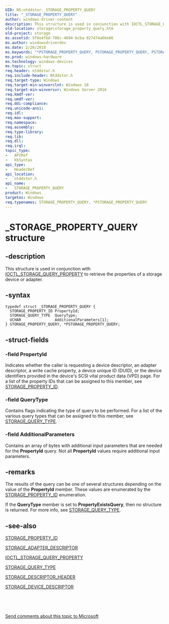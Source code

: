 ```yaml
---
UID: NS:ntddstor._STORAGE_PROPERTY_QUERY
title: "_STORAGE_PROPERTY_QUERY"
author: windows-driver-content
description: This structure is used in conjunction with IOCTL_STORAGE_QUERY_PROPERTY to retrieve the properties of a storage device or adapter.
old-location: storage\storage_property_query.htm
old-project: storage
ms.assetid: 5f8e4fbd-706c-4694-bcba-927474a66e86
ms.author: windowsdriverdev
ms.date: 2/26/2018
ms.keywords: "*PSTORAGE_PROPERTY_QUERY, PSTORAGE_PROPERTY_QUERY, PSTORAGE_PROPERTY_QUERY structure pointer [Storage Devices], STORAGE_PROPERTY_QUERY, STORAGE_PROPERTY_QUERY structure [Storage Devices], _STORAGE_PROPERTY_QUERY, ntddstor/PSTORAGE_PROPERTY_QUERY, ntddstor/STORAGE_PROPERTY_QUERY, storage.storage_property_query, structs-general_3b25ee3b-72f2-4f41-8c76-a1764bea86af.xml"
ms.prod: windows-hardware
ms.technology: windows-devices
ms.topic: struct
req.header: ntddstor.h
req.include-header: Ntddstor.h
req.target-type: Windows
req.target-min-winverclnt: Windows 10
req.target-min-winversvr: Windows Server 2016
req.kmdf-ver: 
req.umdf-ver: 
req.ddi-compliance: 
req.unicode-ansi: 
req.idl: 
req.max-support: 
req.namespace: 
req.assembly: 
req.type-library: 
req.lib: 
req.dll: 
req.irql: 
topic_type:
-	APIRef
-	kbSyntax
api_type:
-	HeaderDef
api_location:
-	ntddstor.h
api_name:
-	STORAGE_PROPERTY_QUERY
product: Windows
targetos: Windows
req.typenames: STORAGE_PROPERTY_QUERY, *PSTORAGE_PROPERTY_QUERY
---
```


# _STORAGE_PROPERTY_QUERY structure


## -description


This structure is used in conjunction with <a href="..\ntddstor\ni-ntddstor-ioctl_storage_query_property.md">IOCTL_STORAGE_QUERY_PROPERTY</a> to retrieve the properties of a storage device or adapter. 


## -syntax


````
typedef struct _STORAGE_PROPERTY_QUERY {
  STORAGE_PROPERTY_ID PropertyId;
  STORAGE_QUERY_TYPE  QueryType;
  UCHAR               AdditionalParameters[1];
} STORAGE_PROPERTY_QUERY, *PSTORAGE_PROPERTY_QUERY;
````


## -struct-fields




### -field PropertyId

Indicates whether the caller is requesting a device descriptor, an adapter descriptor, a write cache property, a device unique ID (DUID), or the device identifiers provided in the device's SCSI vital product data (VPD) page. For a list of the property IDs that can be assigned to this member, see <a href="https://msdn.microsoft.com/library/windows/hardware/ff566996">STORAGE_PROPERTY_ID</a>. 


### -field QueryType

Contains flags indicating the type of query to be performed. For a list of the various query types that can be assigned to this member, see <a href="..\ntddstor\ne-ntddstor-_storage_query_type.md">STORAGE_QUERY_TYPE</a>. 


### -field AdditionalParameters

Contains an array of bytes with additional input parameters that are needed for the <b>PropertyId</b> query. Not all <b>PropertyId</b> values require additional input parameters. 


## -remarks



The results of the query can be one of 
     several structures depending on the value of the <b>PropertyId</b> member. These values are enumerated by the 
     <a href="https://msdn.microsoft.com/library/windows/hardware/ff566996">STORAGE_PROPERTY_ID</a> enumeration.

If the 
     <b>QueryType</b> member is set to 
     <b>PropertyExistsQuery</b>, then no structure is returned. For more info, see <a href="..\ntddstor\ne-ntddstor-_storage_query_type.md">STORAGE_QUERY_TYPE</a>.




## -see-also

<a href="https://msdn.microsoft.com/library/windows/hardware/ff566996">STORAGE_PROPERTY_ID</a>



<a href="..\ntddstor\ns-ntddstor-_storage_adapter_descriptor.md">STORAGE_ADAPTER_DESCRIPTOR</a>



<a href="..\ntddstor\ni-ntddstor-ioctl_storage_query_property.md">IOCTL_STORAGE_QUERY_PROPERTY</a>



<a href="..\ntddstor\ne-ntddstor-_storage_query_type.md">STORAGE_QUERY_TYPE</a>



<a href="..\ntddstor\ns-ntddstor-_storage_descriptor_header.md">STORAGE_DESCRIPTOR_HEADER</a>



<a href="..\ntddstor\ns-ntddstor-_storage_device_descriptor.md">STORAGE_DEVICE_DESCRIPTOR</a>



 

 

<a href="mailto:wsddocfb@microsoft.com?subject=Documentation%20feedback [storage\storage]:%20STORAGE_PROPERTY_QUERY structure%20 RELEASE:%20(2/26/2018)&amp;body=%0A%0APRIVACY STATEMENT%0A%0AWe use your feedback to improve the documentation. We don't use your email address for any other purpose, and we'll remove your email address from our system after the issue that you're reporting is fixed. While we're working to fix this issue, we might send you an email message to ask for more info. Later, we might also send you an email message to let you know that we've addressed your feedback.%0A%0AFor more info about Microsoft's privacy policy, see http://privacy.microsoft.com/en-us/default.aspx." title="Send comments about this topic to Microsoft">Send comments about this topic to Microsoft</a>

